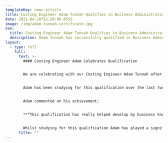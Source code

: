 ```yaml
---
templateKey: news-article
title: Costing Engineer Adam Tunnah Qualifies in Business Administration Level 3
date: 2021-04-20T12:20:09.055Z
image: /img/adam-tunnah-certificate.jpg
seo:
  title: Costing Engineer Adam Tunnah Qualifies in Business Administration Level 3
  description: Adam Tunnah has successfully qualified in Business Administration Level 3
layout:
  - type: full
    full:
      text: >-
        #### Costing Engineer Adam Celebrates Qualification


        We are celebrating with our Costing Engineer Adam Tunnah after he successfully qualifies in Business Administration Level 3. 


        Adam has been studying for this qualification over the last two years with independent training provider Alliance Learning. 


        Adam commented on his achievement;


        **“This qualification has really helped develop my business knowledge and has given me the confidence to progress within the company. Thank you to Alliance Learning and Assembly Solutions for supporting me through this Apprenticeship!"**


        Whilst studying for this qualification Adam has played a significant part in the companies recent record growth of over 20%. As a costing engineer, he has been involved in pricing up some of our biggest contracts to date and has helped to retain existing customers through carrying out detailed costing analysis.
      title: ""
---
```

